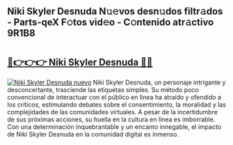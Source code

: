 ## Niki Skyler Desnuda N𝚞𝚎vos desn𝚞dos filtr𝚊dos - Parts-qeX F𝚘tos vid𝚎o - C𝚘ntenido atr𝚊ctivo 9R1B8

# <h2><a href="http://mb0aai.tromn.icu/?c=Niki+Skyler+Desnuda">🔗👉👉👉 Niki Skyler Desnuda 🔗🔗</a></h2>

[![Niki Skyler Desnuda nuevo](https://i.imgur.com/pEAQMta.gif)](http://mb0aai.tromn.icu/?c=Niki+Skyler+Desnuda)
Niki Skyler Desnuda, un personaje intrigante y desconcertante, trasciende las etiquetas simples. Su método poco convencional de interactuar con el público en línea ha atraído y ofendido a los críticos, estimulando debates sobre el consentimiento, la moralidad y las complejidades de las comunidades virtuales. A pesar de la incertidumbre de sus próximas acciones, su huella en la cultura en línea es imborrable. Con una determinación inquebrantable y un encanto innegable, el impacto de Niki Skyler Desnuda en la comunidad digital es inmenso.
